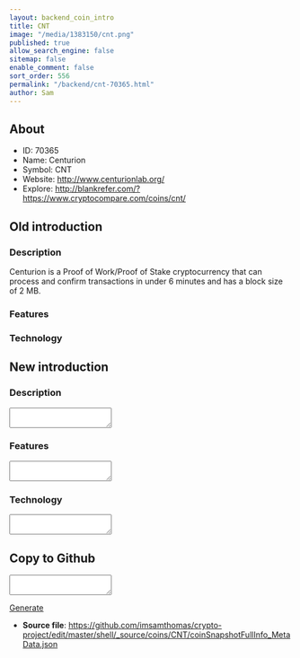 ```yaml
---
layout: backend_coin_intro
title: CNT
image: "/media/1383150/cnt.png"
published: true
allow_search_engine: false
sitemap: false
enable_comment: false
sort_order: 556
permalink: "/backend/cnt-70365.html"
author: Sam
---
```


## About

- ID: 70365
- Name: Centurion
- Symbol: CNT
- Website: http://www.centurionlab.org/
- Explore: http://blankrefer.com/?https://www.cryptocompare.com/coins/cnt/


## Old introduction

### Description

<p>Centurion is a Proof of Work/Proof of Stake cryptocurrency that can process and confirm transactions in under 6 minutes and has a block size of 2 MB. </p>

### Features


### Technology




## New introduction


### Description
<textarea id="meta_description" name="description"></textarea>

### Features
<textarea id="meta_features" name="features"></textarea>

### Technology
<textarea id="meta_technology" name="technology"></textarea>


## Copy to Github

<textarea id="coinsnapshotfullinfo_metadata"></textarea>

<a href="#gen" onclick="generateMetaDatJson()">Generate</a>

- **Source file**: <a href="https://github.com/imsamthomas/crypto-project/edit/master/shell/_source/coins/CNT/coinSnapshotFullInfo_MetaData.json">https://github.com/imsamthomas/crypto-project/edit/master/shell/_source/coins/CNT/coinSnapshotFullInfo_MetaData.json</a>

